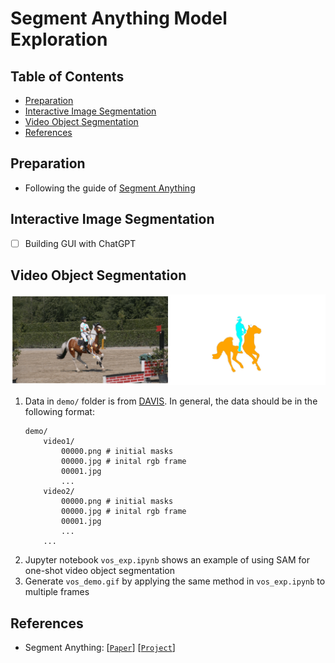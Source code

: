 # Segment Anything Model Exploration

## Table of Contents

- [Preparation](#preparation)
- [Interactive Image Segmentation](#seg)
- [Video Object Segmentation](#vos)
- [References](#references)

## Preparation <a name="preparation"></a>
- Following the guide of [Segment Anything](https://github.com/facebookresearch/segment-anything)

## Interactive Image Segmentation <a name="seg"></a>
- [ ] Building GUI with ChatGPT

## Video Object Segmentation <a name="vos"></a>

<p align="center">
  <img src="vos_demo.gif" width="640" />
</p>


1. Data in `demo/` folder is from [DAVIS](https://data.vision.ee.ethz.ch/csergi/share/davis/DAVIS-2017-test-dev-Full-Resolution.zip). In general, the data should be in the following format:
    ```
    demo/
        video1/
            00000.png # initial masks
            00000.jpg # inital rgb frame
            00001.jpg
            ...
        video2/
            00000.png # initial masks
            00000.jpg # inital rgb frame
            00001.jpg
            ...
        ...
    ```
2. Jupyter notebook `vos_exp.ipynb` shows an example of using SAM for one-shot video object segmentation
3. Generate `vos_demo.gif` by applying the same method in `vos_exp.ipynb` to multiple frames

## References <a name="references"></a>
- Segment Anything: [[`Paper`](https://ai.facebook.com/research/publications/segment-anything/)] [[`Project`](https://segment-anything.com/)]
